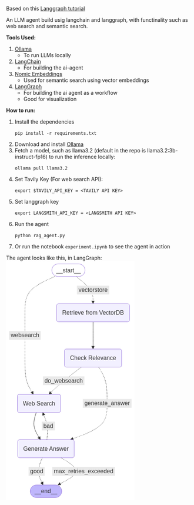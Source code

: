 Based on this [Langgraph tutorial](https://langchain-ai.github.io/langgraph/tutorials/rag/langgraph_adaptive_rag_local/#components)

An LLM agent build usig langchain and langgraph, with functinality such as web search and semantic search.

**Tools Used:**
1. [Ollama](https://ollama.com/download)
    - To run LLMs locally
2. [LangChain](https://python.langchain.com/docs/introduction/)
    - For building the ai-agent
3. [Nomic Embeddings](https://www.nomic.ai/blog/posts/nomic-embed-text-v1)
    - Used for semantic search using vector embeddings 
4. [LangGraph](https://langchain-ai.github.io/langgraph/)
    - For building the ai agent as a workflow
    - Good for visualization

**How to run:**
1. Install the dependencies
    ```shell
    pip install -r requirements.txt
    ```
2. Download and install [Ollama](https://ollama.com/download)
3. Fetch a model, such as llama3.2 (default in the repo is llama3.2:3b-instruct-fp16) to run the inference locally:
    ```shell
    ollama pull llama3.2
    ```
4. Set Tavily Key (For web search API):
    ```shell
    export $TAVILY_API_KEY = <TAVILY API KEY>
    ```
5. Set langgraph key
    ```shell
    export LANGSMITH_API_KEY = <LANGSMITH API KEY>
    ```
6. Run the agent
    ```shell
    python rag_agent.py
    ```
7. Or run the notebook ```experiment.ipynb``` to see the agent in action

The agent looks like this, in LangGraph:
![RAG Agent](images/langgraph_agent.png)
